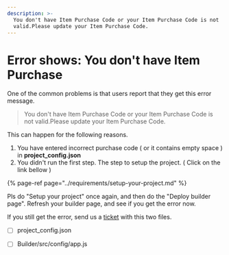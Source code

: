 ```yaml
---
description: >-
  You don't have Item Purchase Code or your Item Purchase Code is not
  valid.Please update your Item Purchase Code.
---
```


# Error shows: You don't have Item Purchase

One of the common problems is that users report that they get this error message.

> You don't have Item Purchase Code or your Item Purchase Code is not valid.Please update your Item Purchase Code.

This can happen for the following reasons. 

1. You have entered incorrect purchase code \( or it contains empty space \) in **project\_config.json**
2. You didn't run the first step. The step to setup the project.  \( Click on the link bellow \)

{% page-ref page="../requirements/setup-your-project.md" %}

Pls do "Setup your project" once again, and then do the "Deploy builder page". Refresh your builder page, and see if you get the error now. 

If you still get the error, send us a [ticket](https://mobidonia.support-hub.io/) with this two files.

* [ ] project\_config.json
* [ ] Builder/src/config/app.js



